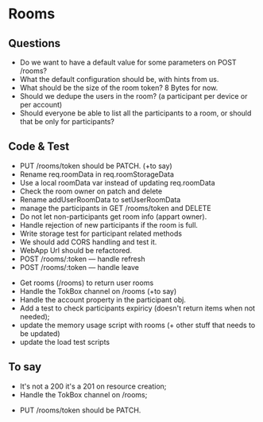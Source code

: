 # Rooms


## Questions

- Do we want to have a default value for some parameters on POST /rooms?
- What the default configuration should be, with hints from us.
- What should be the size of the room token? 8 Bytes for now.
- Should we dedupe the users in the room? (a participant per device or per account)
- Should everyone be able to list all the participants to a room, or should that be only for participants?


## Code & Test

+ PUT /rooms/token should be PATCH. (+to say)
+ Rename req.roomData in req.roomStorageData
+ Use a local roomData var instead of updating req.roomData
+ Check the room owner on patch and delete
+ Rename addUserRoomData to setUserRoomData
+ manage the participants in GET /rooms/token and DELETE
+ Do not let non-participants get room info (appart owner).
+ Handle rejection of new participants if the room is full.
+ Write storage test for participant related methods
+ We should add CORS handling and test it.
+ WebApp Url should be refactored.
+ POST /rooms/:token — handle refresh
+ POST /rooms/:token — handle leave
- Get rooms (/rooms) to return user rooms
- Handle the TokBox channel on /rooms (+to say)
- Handle the account property in the participant obj.
- Add a test to check participants expiricy (doesn't return items when not needed);
- update the memory usage script with rooms (+ other stuff that needs to be updated)
- update the load test scripts


## To say

- It's not a 200 it's a 201 on resource creation;
- Handle the TokBox channel on /rooms;
+ PUT /rooms/token should be PATCH.
